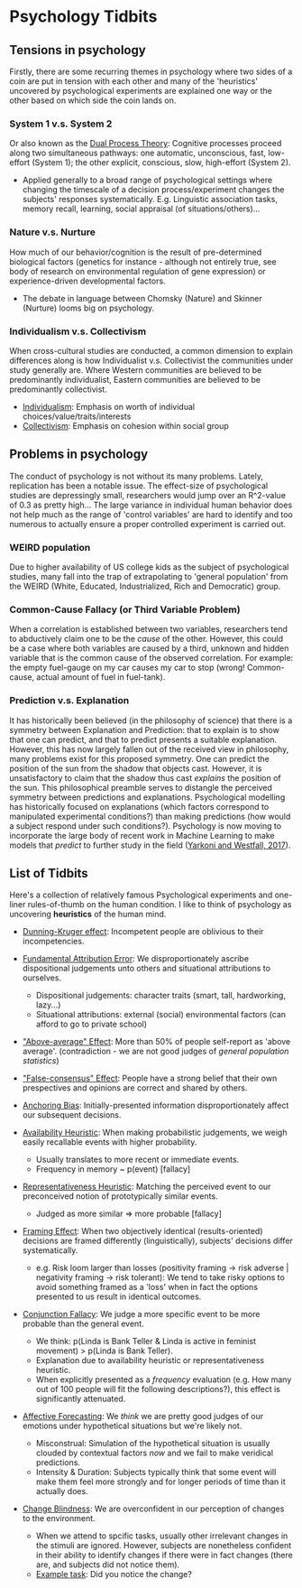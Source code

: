# Psychology Tidbits

## Tensions in psychology

Firstly, there are some recurring themes in psychology where two sides of a coin are put in tension with each other and many of the 'heuristics' uncovered by psychological experiments are explained one way or the other based on which side the coin lands on.

### System 1 v.s. System 2
Or also known as the [Dual Process Theory](https://en.wikipedia.org/wiki/Dual_process_theory): Cognitive processes proceed along two simultaneous pathways: one automatic, unconscious, fast, low-effort (System 1); the other explicit, conscious, slow, high-effort (System 2).
- Applied generally to a broad range of psychological settings where changing the timescale of a decision process/experiment changes the subjects' responses systematically. E.g. Linguistic association tasks, memory recall, learning, social appraisal (of situations/others)...

### Nature v.s. Nurture
How much of our behavior/cognition is the result of pre-determined biological factors (genetics for instance - although not entirely true, see body of research on environmental regulation of gene expression) or experience-driven developmental factors.
- The debate in language between Chomsky (Nature) and Skinner (Nurture) looms big on psychology.

### Individualism v.s. Collectivism
When cross-cultural studies are conducted, a common dimension to explain differences along is how Individualist v.s. Collectivist the communities under study generally are. Where Western communities are believed to be predominantly individualist, Eastern communities are believed to be predominantly collectivist.
- [Individualism](https://en.wikipedia.org/wiki/Individualism): Emphasis on worth of individual choices/value/traits/interests
- [Collectivism](https://en.wikipedia.org/wiki/Collectivism): Emphasis on cohesion within social group

## Problems in psychology

The conduct of psychology is not without its many problems. Lately, replication has been a notable issue. The effect-size of psychological studies are depressingly small, researchers would jump over an R^2-value of 0.3 as pretty high... The large variance in individual human behavior does not help much as the range of 'control variables' are hard to identify and too numerous to actually ensure a proper controlled experiment is carried out.

### WEIRD population
Due to higher availability of US college kids as the subject of psychological studies, many fall into the trap of extrapolating to 'general population' from the WEIRD (White, Educated, Industrialized, Rich and Democratic) group.

### Common-Cause Fallacy (or Third Variable Problem)
When a correlation is established between two variables, researchers tend to abductively claim one to be the *cause* of the other. However, this could be a case where both variables are caused by a third, unknown and hidden variable that is the common cause of the observed correlation. For example: the empty fuel-gauge on my car causes my car to stop (wrong! Common-cause, actual amount of fuel in fuel-tank).

### Prediction v.s. Explanation
It has historically been believed (in the philosophy of science) that there is a symmetry between Explanation and Prediction: that to explain is to show that one can predict, and that to predict presents a suitable explanation. However, this has now largely fallen out of the received view in philosophy, many problems exist for this proposed symmetry. One can predict the position of the sun from the shadow that objects cast. However, it is unsatisfactory to claim that the shadow thus cast *explains* the position of the sun. This philosophical preamble serves to distangle the perceived symmetry between predictions and explanations. Psychological modelling has historically focused on explanations (which factors correspond to manipulated experimental conditions?) than making predictions (how would a subject respond under such conditions?). Psychology is now moving to incorporate the large body of recent work in Machine Learning to make models that *predict* to further study in the field ([Yarkoni and Westfall, 2017](https://www.ncbi.nlm.nih.gov/pmc/articles/PMC6603289/)).

## List of Tidbits

Here's a collection of relatively famous Psychological experiments and one-liner rules-of-thumb on the human condition. I like to think of psychology as uncovering **heuristics** of the human mind.

- [Dunning-Kruger effect](https://en.wikipedia.org/wiki/Dunning%E2%80%93Kruger_effect): Incompetent people are oblivious to their incompetencies.

- [Fundamental Attribution Error](https://en.wikipedia.org/wiki/Fundamental_attribution_error): We disproportionately ascribe dispositional judgements unto others and situational attributions to ourselves.
    - Dispositional judgements: character traits (smart, tall, hardworking, lazy...)
    - Situational attributions: external (social) environmental factors (can afford to go to private school)

- ["Above-average" Effect](https://en.wikipedia.org/wiki/Illusory_superiority): More than 50% of people self-report as 'above average'. (contradiction - we are not good judges of *general population statistics*)

- ["False-consensus" Effect](https://en.wikipedia.org/wiki/False_consensus_effect): People have a strong belief that their own prespectives and opinions are correct and shared by others.

- [Anchoring Bias](https://en.wikipedia.org/wiki/Anchoring_(cognitive_bias)): Initially-presented information disproportionately affect our subsequent decisions.

- [Availability Heuristic](https://en.wikipedia.org/wiki/Availability_heuristic): When making probabilistic judgements, we weigh easily recallable events with higher probability.
    - Usually translates to more recent or immediate events.
    - Frequency in memory ~ p(event) [fallacy]

- [Representativeness Heuristic](https://en.wikipedia.org/wiki/Representativeness_heuristic): Matching the perceived event to our preconceived notion of prototypically similar events.
    - Judged as more similar => more probable [fallacy]

- [Framing Effect](https://en.wikipedia.org/wiki/Framing_effect_(psychology)): When two objectively identical (results-oriented) decisions are framed differently (linguistically), subjects' decisions differ systematically.
    - e.g. Risk loom larger than losses (positivity framing -> risk adverse | negativity framing -> risk tolerant): We tend to take risky options to avoid something framed as a 'loss' when in fact the options presented to us result in identical outcomes.

- [Conjunction Fallacy](https://en.wikipedia.org/wiki/Conjunction_fallacy): We judge a more specific event to be more probable than the general event.
    - We think: p(Linda is Bank Teller & Linda is active in feminist movement) > p(Linda is Bank Teller).
    - Explanation due to availability heuristic or representativeness heuristic.
    - When explicitly presented as a *frequency* evaluation (e.g. How many out of 100 people will fit the following descriptions?), this effect is significantly attenuated.

- [Affective Forecasting](https://en.wikipedia.org/wiki/Affective_forecasting): We *think* we are pretty good judges of our emotions under hypothetical situations but we're likely not.
    - Misconstrual: Simulation of the hypothetical situation is usually clouded by contextual factors *now* and we fail to make veridical predictions.
    - Intensity & Duration: Subjects typically think that some event will make them feel more strongly and for longer periods of time than it actually does.

- [Change Blindness](https://en.wikipedia.org/wiki/Change_blindness): We are overconfident in our perception of changes to the environment.
    - When we attend to spcific tasks, usually other irrelevant changes in the stimuli are ignored. However, subjects are nonetheless confident in their ability to identify changes if there were in fact changes (there are, and subjects did not notice them).
    - [Example task](https://www.youtube.com/watch?v=IGQmdoK_ZfY): Did you notice the change?
